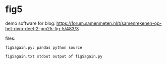 # fig5
demo software for blog: https://forum.samenmeten.nl/t/samenrekenen-op-het-rivm-deel-2-pm25-fig-5/483/3



files:

	fig5again.py: pandas python source

	fig5again.txt stdout output of fig5again.py
